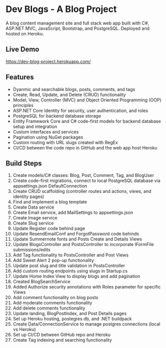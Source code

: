 # Dev Blogs - A Blog Project
 A blog content management site and full stack web app built with C#, ASP.NET MVC, JavaScript, Bootstrap, and PostgreSQL. Deployed and hosted on Heroku.  

 ## Live Demo
 https://dev-blog-project.herokuapp.com/  

 ## Features
 - Dyanmic and searchable blogs, posts, comments, and tags
 - Create, Read, Update, and Delete (CRUD) functionality
 - Model, View, Controller (MVC) and Object Oriented Programming (OOP) principles
 - ASP.NET Core Identity for security, user authentication, and roles
 - PostgreSQL for backend database storage
 - Entity Framework Core and C# code-first models for backend database setup and integration
 - Custom interfaces and services 
 - Pagination using NuGet packages
 - Custom routing with URL slugs created with RegEx 
 - CI/CD between the code repo in GitHub and the web app host Heroku

 ## Build Steps
 1) Create models/C# classes: Blog, Post, Comment, Tag, and BlogUser  
 2) Create code-first migrations, connect to local PostgreSQL database via appsettings.json DefaultConnection      
 3) Create CRUD scaffolding (controller routes and actions, views, and identity pages)  
 4) Find and implement a blog template  
 5) Create Data service  
 6) Create Email service, add MailSettings to appsettings.json  
 7) Create Image service  
 8) Create Slug service  
 9) Update Register code behind page  
 10) Update ResendEmailConf and ForgotPassword code behinds  
 11) Update Summernote fonts and Posts Create and Details Views  
 12) Update BlogsController and PostsController to incorporate IFormFile submissions/edits  
 13) Add Tag functionality to PostsController and Post Views  
 14) Add Sweet Alert 2 pop-up functionality  
 15) Update post slug and title validation in PostsController  
 16) Add custom routing endpoints using slugs in Startup.cs  
 17) Update Home Index View to display blogs and add pagination  
 18) Created BlogSearchService  
 19) Added Authorize security annotations with Roles parameter for specific Views  
 20) Add comment functionality on blog posts  
 21) Add moderate comments functionality  
 22) Add delete comments functionality  
 23) Update landing, BlogPostIndex, and Post Details pages  
 24) Set up Heroku hosting, postegres db, and .NET buildpack  
 25) Create Data/ConnectionService to manage postgres connections (local vs Heroku)  
 26) Set up CI/CD between GitHub repo and Heroku  
 27) Create Tag indexing and searching functionality   
